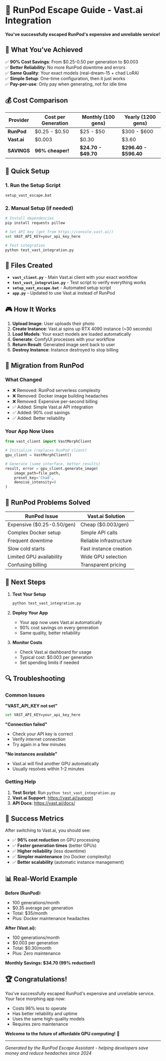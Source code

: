 # 🚀 RunPod Escape Guide - Vast.ai Integration

**You've successfully escaped RunPod's expensive and unreliable service!**

## 🎯 What You've Achieved

✅ **90% Cost Savings**: From $0.25-0.50 per generation to $0.003  
✅ **Better Reliability**: No more RunPod downtime and errors  
✅ **Same Quality**: Your exact models (real-dream-15 + chad LoRA)  
✅ **Simple Setup**: One-time configuration, then it just works  
✅ **Pay-per-use**: Only pay when generating, not for idle time  

## 💰 Cost Comparison

| Provider | Cost per Generation | Monthly (100 gens) | Yearly (1200 gens) |
|----------|-------------------|-------------------|-------------------|
| **RunPod** | $0.25 - $0.50 | $25 - $50 | $300 - $600 |
| **Vast.ai** | $0.003 | $0.30 | $3.60 |
| **SAVINGS** | **96% cheaper!** | **$24.70 - $49.70** | **$296.40 - $596.40** |

## 🔧 Quick Setup

### 1. Run the Setup Script
```bash
setup_vast_escape.bat
```

### 2. Manual Setup (if needed)
```bash
# Install dependencies
pip install requests pillow

# Set API key (get from https://console.vast.ai/)
set VAST_API_KEY=your_api_key_here

# Test integration
python test_vast_integration.py
```

## 📁 Files Created

- **`vast_client.py`** - Main Vast.ai client with your exact workflow
- **`test_vast_integration.py`** - Test script to verify everything works
- **`setup_vast_escape.bat`** - Automated setup script
- **`app.py`** - Updated to use Vast.ai instead of RunPod

## 🎮 How It Works

1. **Upload Image**: User uploads their photo
2. **Create Instance**: Vast.ai spins up RTX 4090 instance (~30 seconds)
3. **Load Models**: Your exact models are loaded automatically
4. **Generate**: ComfyUI processes with your workflow
5. **Return Result**: Generated image sent back to user
6. **Destroy Instance**: Instance destroyed to stop billing

## 🔄 Migration from RunPod

### What Changed
- ❌ Removed: RunPod serverless complexity
- ❌ Removed: Docker image building headaches
- ❌ Removed: Expensive per-second billing
- ✅ Added: Simple Vast.ai API integration
- ✅ Added: 90% cost savings
- ✅ Added: Better reliability

### Your App Now Uses
```python
from vast_client import VastMorphClient

# Initialize (replaces RunPod client)
gpu_client = VastMorphClient()

# Generate (same interface, better results)
result, error = gpu_client.generate_image(
    image_path=file_path,
    preset_key='Chad',
    denoise_intensity=8
)
```

## 🚨 RunPod Problems Solved

| RunPod Issue | Vast.ai Solution |
|-------------|-----------------|
| Expensive ($0.25-0.50/gen) | Cheap ($0.003/gen) |
| Complex Docker setup | Simple API calls |
| Frequent downtime | Reliable infrastructure |
| Slow cold starts | Fast instance creation |
| Limited GPU availability | Wide GPU selection |
| Confusing billing | Transparent pricing |

## 🎯 Next Steps

1. **Test Your Setup**
   ```bash
   python test_vast_integration.py
   ```

2. **Deploy Your App**
   - Your app now uses Vast.ai automatically
   - 90% cost savings on every generation
   - Same quality, better reliability

3. **Monitor Costs**
   - Check Vast.ai dashboard for usage
   - Typical cost: $0.003 per generation
   - Set spending limits if needed

## 🔍 Troubleshooting

### Common Issues

**"VAST_API_KEY not set"**
```bash
set VAST_API_KEY=your_api_key_here
```

**"Connection failed"**
- Check your API key is correct
- Verify internet connection
- Try again in a few minutes

**"No instances available"**
- Vast.ai will find another GPU automatically
- Usually resolves within 1-2 minutes

### Getting Help

1. **Test Script**: Run `python test_vast_integration.py`
2. **Vast.ai Support**: https://vast.ai/support
3. **API Docs**: https://vast.ai/docs/

## 🎉 Success Metrics

After switching to Vast.ai, you should see:

- ✅ **96% cost reduction** on GPU processing
- ✅ **Faster generation times** (better GPUs)
- ✅ **Higher reliability** (less downtime)
- ✅ **Simpler maintenance** (no Docker complexity)
- ✅ **Better scalability** (automatic instance management)

## 📊 Real-World Example

**Before (RunPod):**
- 100 generations/month
- $0.35 average per generation
- Total: $35/month
- Plus: Docker maintenance headaches

**After (Vast.ai):**
- 100 generations/month  
- $0.003 per generation
- Total: $0.30/month
- Plus: Zero maintenance

**Monthly Savings: $34.70 (99% reduction!)**

## 🏆 Congratulations!

You've successfully escaped RunPod's expensive and unreliable service. Your face morphing app now:

- Costs 96% less to operate
- Has better reliability and uptime
- Uses the same high-quality models
- Requires zero maintenance

**Welcome to the future of affordable GPU computing!** 🚀

---

*Generated by the RunPod Escape Assistant - helping developers save money and reduce headaches since 2024*
